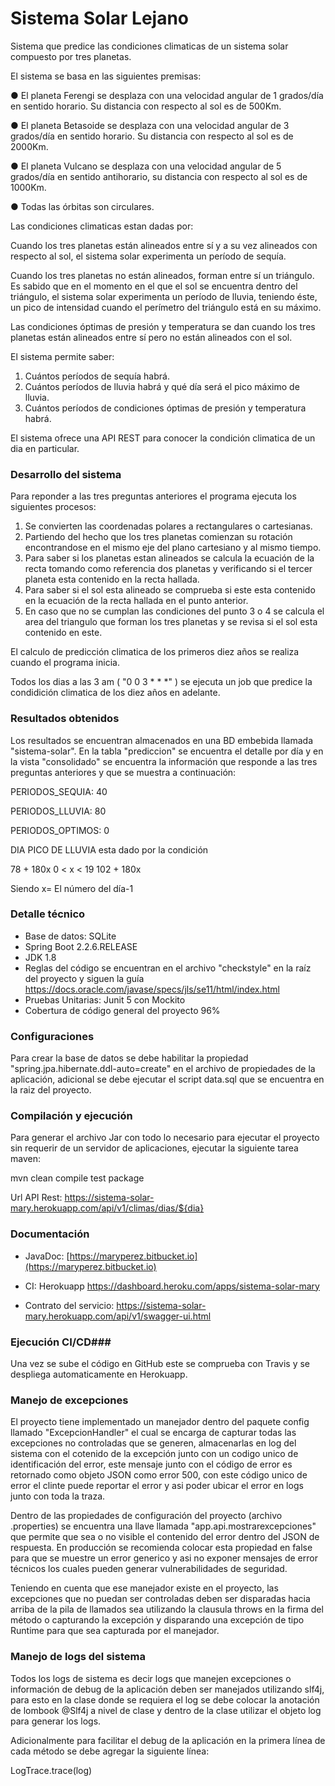 # Sistema Solar Lejano #

Sistema que predice las condiciones climaticas de un sistema solar compuesto por tres planetas. 

El sistema se basa en las siguientes premisas:

●  El planeta Ferengi se desplaza con una velocidad angular de 1 grados/día en sentido
horario. Su distancia con respecto al sol es de 500Km.

●  El planeta Betasoide se desplaza con una velocidad angular de 3 grados/día en sentido
horario. Su distancia con respecto al sol es de 2000Km.

●  El planeta Vulcano se desplaza con una velocidad angular de 5 grados/día en sentido
anti­horario, su distancia con respecto al sol es de 1000Km.

●  Todas las órbitas son circulares.

Las condiciones climaticas estan dadas por:

Cuando los tres planetas están alineados entre sí y a su vez alineados con respecto al sol, el
sistema solar experimenta un período de sequía.

Cuando los tres planetas no están alineados, forman entre sí un triángulo. Es sabido que en el
momento en el que el sol se encuentra dentro del triángulo, el sistema solar experimenta un
período de lluvia, teniendo éste, un pico de intensidad cuando el perímetro del triángulo está en
su máximo.

Las condiciones óptimas de presión y temperatura se dan cuando los tres planetas están
alineados entre sí pero no están alineados con el sol.

El sistema permite saber:

1. Cuántos períodos de sequía habrá.
2. Cuántos períodos de lluvia habrá y qué día será el pico máximo de lluvia.
3. Cuántos períodos de condiciones óptimas de presión y temperatura habrá.

El sistema ofrece una API REST para conocer la condición climatica de un dia en particular.

### Desarrollo del sistema  ###

Para reponder a las tres preguntas anteriores el programa ejecuta los siguientes procesos:

1. Se convierten las coordenadas polares a rectangulares o cartesianas.
2. Partiendo del hecho que los tres planetas comienzan su rotación encontrandose en el mismo eje del plano cartesiano y al mismo tiempo.
3. Para saber si los planetas estan alineados se calcula la ecuación de la recta tomando como referencia dos planetas y  verificando si el tercer planeta esta contenido en la recta hallada.
4. Para saber si el sol esta alineado se comprueba si este esta contenido en la ecuación de la recta hallada en el punto anterior.
5. En caso que no se cumplan las condiciones del punto 3 o 4 se calcula el area del triangulo que forman los tres planetas y se revisa si el sol esta contenido en este.

El calculo de predicción climatica de los primeros diez años se realiza cuando el programa inicia. 

Todos los dias a las 3 am ( "0 0 3 * * *"  ) se ejecuta un job que predice la condidición climatica de los diez años en adelante.


### Resultados obtenidos ###

Los resultados se encuentran almacenados en una BD embebida llamada "sistema-solar". En la tabla "prediccion" se encuentra el detalle por día y en la vista "consolidado" se encuentra la información que
responde a las tres preguntas anteriores y que se muestra a continuación:

PERIODOS_SEQUIA: 40

PERIODOS_LLUVIA: 80

PERIODOS_OPTIMOS: 0

DIA PICO DE LLUVIA esta dado por la condición

78 + 180x	0 < x < 19  102 + 180x

Siendo x= El número del día-1

### Detalle técnico ###

* Base de datos: SQLite
* Spring Boot 2.2.6.RELEASE
* JDK 1.8
* Reglas del código se encuentran en el archivo "checkstyle" en la raíz del proyecto y siguen la guía  https://docs.oracle.com/javase/specs/jls/se11/html/index.html
* Pruebas Unitarias: Junit 5 con Mockito
* Cobertura de código general del proyecto 96%

### Configuraciones ###

Para crear la base de datos se debe habilitar la propiedad "spring.jpa.hibernate.ddl-auto=create" en el archivo de propiedades de la aplicación, adicional se debe ejecutar el script
data.sql que se encuentra  en la raiz del proyecto.

### Compilación y ejecución ###

Para generar el archivo Jar con todo lo necesario para ejecutar el proyecto sin requerir de un servidor de aplicaciones, ejecutar la siguiente tarea maven:

mvn clean compile test package


Url API Rest: https://sistema-solar-mary.herokuapp.com/api/v1/climas/dias/${dia}

### Documentación ###

 * JavaDoc: [https://maryperez.bitbucket.io](https://maryperez.bitbucket.io)

* CI: Herokuapp https://dashboard.heroku.com/apps/sistema-solar-mary

* Contrato del servicio: https://sistema-solar-mary.herokuapp.com/api/v1/swagger-ui.html

### Ejecución CI/CD###

Una vez se sube el código en GitHub este se comprueba con Travis y se despliega automaticamente en Herokuapp. 


### Manejo de excepciones ###

El proyecto tiene implementado un manejador dentro del paquete config llamado "ExcepcionHandler" el cual se encarga de capturar todas las excepciones no controladas que se generen, almacenarlas en log del sistema con el cotenido de la excepción junto con un codigo unico de identificación del error, este mensaje junto con el código de error es retornado como objeto JSON como error 500, con este código unico de error el clinte puede reportar el error y asi poder ubicar el error en logs junto con toda la traza. 

Dentro de las propiedades de configuración del proyecto (archivo .properties) se encuentra una llave llamada "app.api.mostrarexcepciones" que permite que sea o no visible el contenido del error dentro del JSON de respuesta. En producción se recomienda colocar esta propiedad en false para que se muestre un error generico y asi no exponer mensajes de error técnicos los cuales pueden generar vulnerabilidades de seguridad.

Teniendo en cuenta que ese manejador existe en el proyecto, las excepciones que no puedan ser controladas deben ser disparadas hacia arriba de la pila de llamados sea utilizando la clausula throws en la firma del método o capturando la excepción y disparando una excepción de tipo Runtime para que sea capturada por el manejador.

### Manejo de logs del sistema ###

Todos los logs de sistema es decir logs que manejen excepciones o información de debug de la aplicación deben ser manejados utilizando slf4j, para esto en la clase donde se requiera el log se debe colocar la anotación de lombook @Slf4j a nivel de clase y dentro de la clase utilizar el objeto log para generar los logs.

Adicionalmente para facilitar el debug de la aplicación en la primera línea de cada método se debe agregar la siguiente línea:

LogTrace.trace(log)